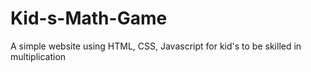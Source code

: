 # Kid-s-Math-Game
A simple website using HTML, CSS, Javascript for kid's to be skilled in multiplication
